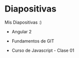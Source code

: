 # Diapositivas

Mis Diapositivas :)

+ Angular 2

+ Fundamentos de GIT

+ Curso de Javascript - Clase 01
